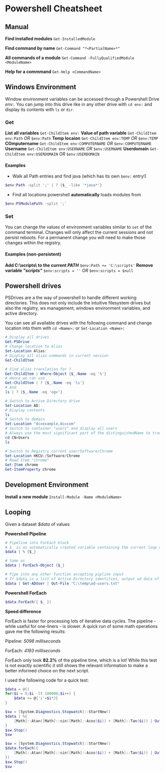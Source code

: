 # Powershell Cheatsheet

## Manual
**Find installed modules** `Get-InstalledModule`

**Find command by name** `Get-Command "*<PartialName>*"`

**All commands of a module** `Get-Command -FullyQualifiedModule <ModuleName>`

**Help for a commmand** `Get-Help <CommandName>`

## Windows Environment
Window environment variables can be accessed through a Powershell Drive _env:_. You can jump into this drive like in any other drive with `cd env:` and display its contents with `ls` or `dir`.

### Get
**List all variables** `Get-ChildItem env:`
**Value of path variable** `Get-ChildItem env:Path` _OR_ `$env:Path`
**Temp locaion** `Get-ChildItem env:TEMP` _OR_ `$env:TEMP`
**COmputername** `Get-ChildItem env:COMPUTERNAME` _OR_ `$env:COMPUTERNAME`
**Username** `Get-ChildItem env:USERNAME` _OR_ `$env:USERNAME`
**Userdomain** `Get-ChildItem env:USERDOMAIN` _OR_ `$env:USERDOMAIN`

#### Examples
* Walk all Path entries and find java (which has its own `$env:` entry!)
```powershell
$env:Path -split ';' | ? {$_ -like '*java*'}
```

* Find all locations powershell **automatically** loads modules from
```powershell
$env:PSModulePath -split ';'
```

### Set
You can change the values of environment variables similar to `set` of the command terminal. Changes will only affect the current sessions and not persist reboots. For a permanent change you will need to make those changes within the registry.

#### Examples (non-persistent)
**Add C:\scripts\ to the current _PATH_** `$env:Path += 'C:\scripts'`
**Remove variable _"scripts"_** `$env:scripts = ''` _OR_ `$env:scripts = $null`

## Powershell drives
PSDrives are a the way of powershell to handle different working directories. This does not only include the intuitive filesystem drives but also the registry, ws management, windows environment variables, and active directory.

You can see all available drives with the following command and change location into them with `cd <Name>:` or `Set-Location <Name>:`
```powershell
# Display all drives
Get-PSDrive
# Change location to Alias
Set-Location Alias:
# Display all alias-commands in current session
Get-ChildItem

# Find alias translation for ?
Get-ChildItem | Where-Object {$_.Name -eq '%'}
# Hence we can use
Get-ChildItem | ? {$_.Name -eq 'ls'}
# And
ls | ? {$_.Name -eq 'ogv'}

# Switch to Active Directory drive
Set-Location AD:
# Display contents
ls
# Switch to domain
Set-Location "dc=example,dc=com"
# Switch to container "users" and display all users
# Always use the most significant part of the distinguishedName to traverse
cd CN=Users
ls

# Switch to Registry current user/Software/Chrome
Set-Location HKCU:/Software/Chrome
# Read Item "chrome"
Get-Item chrome
Get-ItemProperty chrome
```

## Development Environment
**Install a new module** `Install-Module -Name <ModuleName>`

## Looping
Given a dataset _$data_ of values

**Powershell Pipeline**
```powershell
# Pipeline into ForEach block
# $_ is an automatically created variable containing the current loop object 
$data | % {$_}

# Same as
$data | ForEach-Object {$_}

# Pipe into any other function accepting pipline input
# If $data is a list of Active Directory identities, output ad data of users into a file
$data | Get-ADUser | Out-File "C:\temp\ad-users.txt"
```

**Powershell ForEach**
```powershell
$data.ForEach({ $_ })
```

**Speed difference**

ForEach is faster for processing lots of iterative data cycles. The pipeline - while useful for one-liners - is slower. A quick run of some math operations gave me the following results:

Pipeline: _5098 milliseconds_

ForEach:  _4193 milliseconds_

ForEach only took **82.2%** of the pipeline time, which is a lot! While this test is not exactly scientific it still shows the relevant information to make a better informed choice on the next script.

I used the following code for a quick test:
```powershell
$data = @()
for($i = 0;$i -lt 100000;$i++) {
    $data += @{'i'=$i*3}
}

$sw = [System.Diagnostics.Stopwatch]::StartNew()
$data | %{
    [Math]::Atan([Math]::sin([Math]::Acos($i)) + [Math]::Tan($i)) | Out-Null
}
$sw.Stop()
$sw

$sw = [System.Diagnostics.Stopwatch]::StartNew()
$data.forEach({
    [Math]::Atan([Math]::sin([Math]::Acos($i)) + [Math]::Tan($i)) | Out-Null
})
$sw.Stop()
$sw
```
